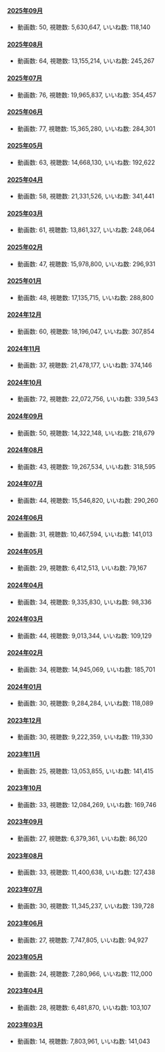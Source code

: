 #### [2025年09月](videos/202509 "wikilink")

-   動画数: 50, 視聴数: 5,630,647, いいね数: 118,140

#### [2025年08月](videos/202508 "wikilink")

-   動画数: 64, 視聴数: 13,155,214, いいね数: 245,267

#### [2025年07月](videos/202507 "wikilink")

-   動画数: 76, 視聴数: 19,965,837, いいね数: 354,457

#### [2025年06月](videos/202506 "wikilink")

-   動画数: 77, 視聴数: 15,365,280, いいね数: 284,301

#### [2025年05月](videos/202505 "wikilink")

-   動画数: 63, 視聴数: 14,668,130, いいね数: 192,622

#### [2025年04月](videos/202504 "wikilink")

-   動画数: 58, 視聴数: 21,331,526, いいね数: 341,441

#### [2025年03月](videos/202503 "wikilink")

-   動画数: 61, 視聴数: 13,861,327, いいね数: 248,064

#### [2025年02月](videos/202502 "wikilink")

-   動画数: 47, 視聴数: 15,978,800, いいね数: 296,931

#### [2025年01月](videos/202501 "wikilink")

-   動画数: 48, 視聴数: 17,135,715, いいね数: 288,800

#### [2024年12月](videos/202412 "wikilink")

-   動画数: 60, 視聴数: 18,196,047, いいね数: 307,854

#### [2024年11月](videos/202411 "wikilink")

-   動画数: 37, 視聴数: 21,478,177, いいね数: 374,146

#### [2024年10月](videos/202410 "wikilink")

-   動画数: 72, 視聴数: 22,072,756, いいね数: 339,543

#### [2024年09月](videos/202409 "wikilink")

-   動画数: 50, 視聴数: 14,322,148, いいね数: 218,679

#### [2024年08月](videos/202408 "wikilink")

-   動画数: 43, 視聴数: 19,267,534, いいね数: 318,595

#### [2024年07月](videos/202407 "wikilink")

-   動画数: 44, 視聴数: 15,546,820, いいね数: 290,260

#### [2024年06月](videos/202406 "wikilink")

-   動画数: 31, 視聴数: 10,467,594, いいね数: 141,013

#### [2024年05月](videos/202405 "wikilink")

-   動画数: 29, 視聴数: 6,412,513, いいね数: 79,167

#### [2024年04月](videos/202404 "wikilink")

-   動画数: 34, 視聴数: 9,335,830, いいね数: 98,336

#### [2024年03月](videos/202403 "wikilink")

-   動画数: 44, 視聴数: 9,013,344, いいね数: 109,129

#### [2024年02月](videos/202402 "wikilink")

-   動画数: 34, 視聴数: 14,945,069, いいね数: 185,701

#### [2024年01月](videos/202401 "wikilink")

-   動画数: 30, 視聴数: 9,284,284, いいね数: 118,089

#### [2023年12月](videos/202312 "wikilink")

-   動画数: 30, 視聴数: 9,222,359, いいね数: 119,330

#### [2023年11月](videos/202311 "wikilink")

-   動画数: 25, 視聴数: 13,053,855, いいね数: 141,415

#### [2023年10月](videos/202310 "wikilink")

-   動画数: 33, 視聴数: 12,084,269, いいね数: 169,746

#### [2023年09月](videos/202309 "wikilink")

-   動画数: 27, 視聴数: 6,379,361, いいね数: 86,120

#### [2023年08月](videos/202308 "wikilink")

-   動画数: 33, 視聴数: 11,400,638, いいね数: 127,438

#### [2023年07月](videos/202307 "wikilink")

-   動画数: 30, 視聴数: 11,345,237, いいね数: 139,728

#### [2023年06月](videos/202306 "wikilink")

-   動画数: 27, 視聴数: 7,747,805, いいね数: 94,927

#### [2023年05月](videos/202305 "wikilink")

-   動画数: 24, 視聴数: 7,280,966, いいね数: 112,000

#### [2023年04月](videos/202304 "wikilink")

-   動画数: 28, 視聴数: 6,481,870, いいね数: 103,107

#### [2023年03月](videos/202303 "wikilink")

-   動画数: 14, 視聴数: 7,803,961, いいね数: 141,043

